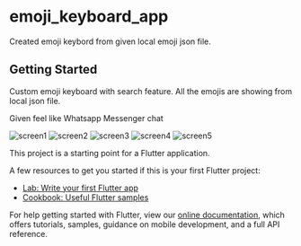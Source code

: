 # emoji_keyboard_app

Created emoji keybord from given local emoji json file.

## Getting Started

Custom emoji keyboard with search feature.
All the emojis are showing from local json file.

Given feel like Whatsapp Messenger chat

![screen1](https://user-images.githubusercontent.com/81309619/114452977-ae17fd80-9bf6-11eb-9256-59ac0c84061e.png)
![screen2](https://user-images.githubusercontent.com/81309619/114452993-b3754800-9bf6-11eb-8062-24d1c02015c4.png)
![screen3](https://user-images.githubusercontent.com/81309619/114453000-b40dde80-9bf6-11eb-90f2-6386d7c5f8a9.png)
![screen4](https://user-images.githubusercontent.com/81309619/114453002-b53f0b80-9bf6-11eb-813f-e95fe1203d97.png)
![screen5](https://user-images.githubusercontent.com/81309619/114453007-b708cf00-9bf6-11eb-9ee0-c3d8c916ec6d.png)

This project is a starting point for a Flutter application.

A few resources to get you started if this is your first Flutter project:

- [Lab: Write your first Flutter app](https://flutter.dev/docs/get-started/codelab)
- [Cookbook: Useful Flutter samples](https://flutter.dev/docs/cookbook)

For help getting started with Flutter, view our
[online documentation](https://flutter.dev/docs), which offers tutorials,
samples, guidance on mobile development, and a full API reference.

